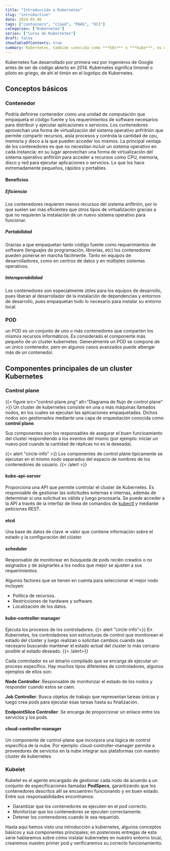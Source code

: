 ```yaml
---
title: "Introducción a Kubernetes"
slug: "introduction"
date: 2024-05-06
tags: ["containers", "cloud", "PAAS", "OCI"]
categories: ["Kubernetes"]
series: ["Curso de Kubernetes"]
draft: false
showTableOfContents: true
summary: Kubernetes, también conocida como ***k8s*** o ***kube***, es una plataforma de orquestación de contenedores diseñada para automatizar la implementación, la gestión y el escalado de aplicaciones en contenedores.
---
```


Kubernetes fue desarrollado por primera vez por ingenieros de Google antes de ser de código abierto en 2014. Kubernetes significa timonel o piloto en griego, de ahí el timón en el logotipo de Kubernetes.
## Conceptos básicos
### Contenedor
Podría definirse contenedor como una unidad de computación que empaqueta el código fuente y los requerimientos de software necesarios para distribuir y ejecutar aplicaciones o servicios.
Los contenedores aprovechan una forma de virtualización del sistema operativo anfritrión que permite compartir recursos, aisla procesos y controla la cantidad de cpu, memoria y disco a la que pueden acceder los mismos.
La principal ventaja de los contenedores es que no necesitan incluir un sistema operativo en cada instancia; en su lugar aprovechan una forma de virtualización del sistema operativo anfitrión para acceder a recursos como CPU, memoria, disco y red para ejecutar aplicaciones o servicios. Lo que los hace extremadamente pequeños, rápidos y portables.
 
#### Beneficios

##### Eficiencia
Los contenedores requieren menos recursos del sistema anfitrión, por lo que suelen ser mas eficientes que otros tipos de virtualización gracias a que no requieren la instalación de un nuevo sistema operativo para funcionar.

##### Portabilidad
Gracias a que empaquetan tanto código fuente como requerimientos de software (lenguajes de programación, librerías, etc) los contenedores pueden ponerse en marcha fácilmente. Tanto en equipos de desarrolladores, como en centros de datos y en múltiples sistemas operativos.

##### Interoperabilidad
Los contenedores son especialmente útiles para los equipos de desarrollo, pues liberan al desarrollador de la instalación de dependencias y entornos de desarrollo, pues empaquetan todo lo necesario para instalar su entorno local.

### POD
un POD es un conjunto de uno o más contenedores que comparten los mismos recursos informáticos. Es considerado el componente más pequeño de un cluster kubernetes.
Generalmente un POD se compone de un único contenedor, pero en algunos casos avanzados puede albergar más de un contenedor.

## Componentes principales de un cluster Kubernetes
### Control plane
{{< figure
    src="control-plane.png"
    alt="Diagrama de flujo de control plane"
    >}}
Un cluster de kubernetes consiste en una o más máquinas llamados nodos, en los cuales se ejecutan las aplicaciones empaquetadas. Dichos nodos son gestionados mediante una capa de orquestación conocida como **control plane**.

Sus componentes son los responsables de asegurar el buen funcioamiento del cluster respondiendo a los eventos del mismo (por ejemplo: iniciar un nuevo pod cuando la cantidad de réplicas no es la deseada).

{{< alert "circle-info" >}}
Los componentes de control plane tipicamente se ejecutan en el mismo nodo separados del espacio de nombres de los contenedores de usuario.
{{< /alert >}}

#### kube-api-server
Proporciona una API que permite controlar el cluster de Kubernetes. Es responsable de gestionar las solicitudes externas e internas, además de determinar si una solicitud es válida y luego procesarla. Se puede acceder a la API a través de la interfaz de línea de comandos de [kubectl](https://kubernetes.io/docs/reference/kubectl/) y mediante peticiones REST.

#### etcd
Una base de datos de clave => valor que contiene información sobre el estado y la configuración del clúster.

#### scheduler
Responsable de monitorear en búsqueda de pods recién creados o no asignados y de asignarles a los nodos que mejor se ajusten a sus requerimientos.

Algunos factores que se tienen en cuenta para seleccionar el mejor nodo incluyen:
* Política de recursos.
* Restricciones de hardware y software.
* Localización de los datos.

#### kube-controller-manager
Ejecuta los procesos de los controladores.
{{< alert "circle-info">}}
En Kubernetes, los controladores son estructuras de control que monitorean el estado del clúster y luego realizan o solicitan cambios cuando sea necesario buscando mantener el estado actual del cluster lo más cercano posible al estado deseado.
{{< /alert>}}

Cada controlador es un binario compilado que se encarga de ejecutar un proceso específico. Hay muchos tipos diferentes de controladores, algunos ejemplos de ellos son:

**Node Controller**: Responsable de monitorizar el estado de los nodos y responder cuando estos se caen.

**Job Controller**: Busca objetos de trabajo que representan tareas únicas y luego crea pods para ejecutar esas tareas hasta su finalización.

**EndpointSlice Controller**: Se encarga de proporcionar un enlace entre los servicios y los pods.

#### cloud-controller-manager
Un componente de control-plane que incorpora una lógica de control específica de la nube. Por ejemplo: cloud-controller-manager permite a proveedores de servicios en la nube integrar sus plataformas con nuestro cluster de kubernetes.

### Kubelet
Kubelet es el agente encargado de gestionar cada nodo de acuerdo a un conjunto de especificaciones llamadas **PodSpecs**, garantizando que los contenedores descritos allí se encuentren funcionando y en buen estado. Entre sus responsabilidades encontramos:
* Garantizar que los contenedores se ejecuten en el pod correcto.
* Monitorizar que los contenedores se ejecuten correctamente.
* Detener los contenedores cuando le sea requerido.

Hasta aquí hemos visto una introducción a kubernetes, algunos conceptos básicos y sus componentes principales; en posteriores entregas de esta serie hablaremos sobre cómo instalar kubernetes en nuestro entorno local, crearemos nuestro primer pod y verificaremos su correcto funcionamiento.